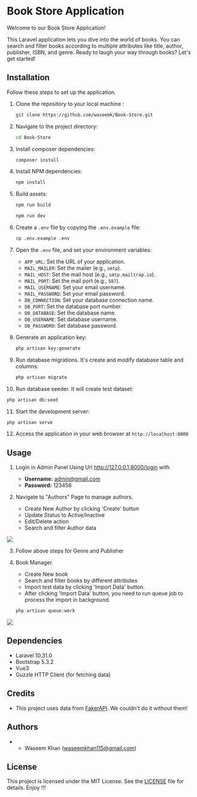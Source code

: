 # Book Store Application

Welcome to our Book Store Application! 

This Laravel application lets you dive into the world of books. You can search and filter books according to
multiple attributes like title, author, publisher, ISBN, and genre. Ready to laugh your way through books? Let's get started!

## Installation

Follow these steps to set up the application.

1. Clone the repository to your local machine :

   ```bash
   git clone https://github.com/waseemk/Book-Store.git
   ```

2. Navigate to the project directory:

   ```bash
   cd Book-Store
   ```

3. Install composer dependencies:

   ```bash
   composer install
   ```
4. Install NPM dependencies:

   ```bash
   npm install
   ```

5. Build assets:

   ```bash
   npm run build
   ```

   ```bash
   npm run dev
   ```

6. Create a `.env` file by copying the `.env.example` file:

   ```bash
   cp .env.example .env
   ```

7. Open the `.env` file, and set your environment variables:

   - `APP_URL`: Set the URL of your application.
   - `MAIL_MAILER`: Set the mailer (e.g., `smtp`).
   - `MAIL_HOST`: Set the mail host (e.g., `smtp.mailtrap.io`).
   - `MAIL_PORT`: Set the mail port (e.g., `587`).
   - `MAIL_USERNAME`: Set your email username.
   - `MAIL_PASSWORD`: Set your email password.
   - `DB_CONNECTION`: Set your database connection name.
   - `DB_PORT`: Set the database port number.
   - `DB_DATABASE`: Set the database name.
   - `DB_USERNAME`: Set database username.
   - `DB_PASSWORD`: Set database password.

8. Generate an application key:

   ```bash
   php artisan key:generate
   ```

9. Run database migrations. It's create and modify database table and columns:

   ```bash
   php artisan migrate
   ```

10. Run database seeder. It will create test dataset:

   ```bash
   php artisan db:seed
   ```

11. Start the development server:

   ```bash
   php artisan serve
   ```

12. Access the application in your web browser at `http://localhost:8000`

## Usage

1. Login in Admin Panel Using Url http://127.0.0.1:8000/login with
   - **Username:** admin@gmail.com
   - **Password:** 123456 

2. Navigate to "Authors" Page to manage authors.
   - Create New Author by clicking 'Create' button
   - Update Status to Active/Inactive
   - Edit/Delete action
   - Search and filter Author data

![](https://prnt.sc/CaaP_PXkubvW)

3. Follow above steps for Genre and Publisher

4. Book Manager.
   - Create New book
   - Search and filter books by different attributes
   - Import test data by clicking 'Import Data' button.
   - After clicking 'Import Data' button, you need to run queue job to process the import in background.
   ```bash
   php artisan queue:work
   ```

![](https://prnt.sc/rMSU2ylR1EHc)


## Dependencies

   - Laravel 10.31.0
   - Bootstrap 5.3.2
   - Vue3
   - Guzzle HTTP Client (for fetching data)

## Credits

   - This project uses data from [FakerAPI](https://fakerapi.it/api/v1/books?_quantity=100). We couldn't do it without them!

## Authors

   - * Waseem Khan (waseemkhan115@gmail.com)

## License

This project is licensed under the MIT License. See the [LICENSE](LICENSE) file for details. Enjoy !!! 